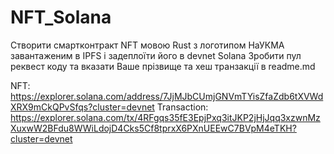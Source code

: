 # NFT_Solana
Створити смартконтракт NFT мовою Rust з логотипом НаУКМА завантаженим в IPFS і задеплоїти його в devnet Solana
Зробити пул реквест коду та вказати Ваше прізвище та хеш транзакції в readme.md

NFT: https://explorer.solana.com/address/7JjMJbCUmjGNVmTYisZfaZdb6tXVWdXRX9mCkQPvSfqs?cluster=devnet
Transaction: https://explorer.solana.com/tx/4RFgqs35fE3EpjPxq3itJKP2jHjJqq3xzwnMzXuxwW2BFdu8WWiLdojD4Cks5Cf8tprxX6PXnUEEwC7BVpM4eTKH?cluster=devnet
